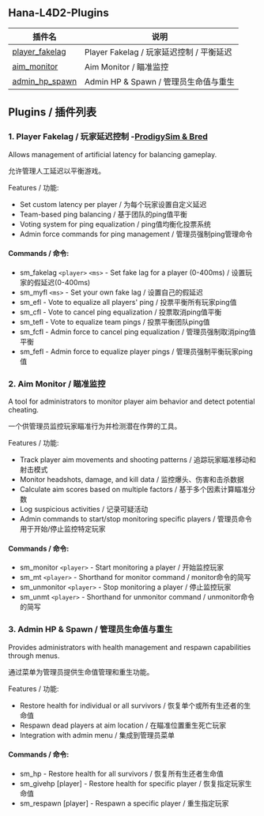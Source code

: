 ## Hana-L4D2-Plugins

| 插件名                                                                              | 说明                                     |
| ----------------------------------------------------------------------------------- | ---------------------------------------- |
| [player_fakelag](https://github.com/cH1yoi/Hana-L4D2-Plugins/tree/main/player_fakelag) | Player Fakelag / 玩家延迟控制 / 平衡延迟 |
| [aim_monitor](https://github.com/cH1yoi/Hana-L4D2-Plugins/tree/main/aim_monitor)       | Aim Monitor / 瞄准监控                   |
| [admin_hp_spawn](https://github.com/cH1yoi/Hana-L4D2-Plugins/tree/main/admin_hp_spawn) | Admin HP & Spawn / 管理员生命值与重生    |

## Plugins / 插件列表

### 1. Player Fakelag / 玩家延迟控制 -[ProdigySim &amp; Bred](https://github.com/ProdigySim/custom_fakelag)

Allows management of artificial latency for balancing gameplay.

允许管理人工延迟以平衡游戏。

Features / 功能:

* Set custom latency per player / 为每个玩家设置自定义延迟
* Team-based ping balancing / 基于团队的ping值平衡
* Voting system for ping equalization / ping值均衡化投票系统
* Admin force commands for ping management / 管理员强制ping管理命令

#### Commands / 命令:

* sm_fakelag `<player>` `<ms>` - Set fake lag for a player (0-400ms) / 设置玩家的假延迟(0-400ms)
* sm_myfl `<ms>` - Set your own fake lag / 设置自己的假延迟
* sm_efl - Vote to equalize all players' ping / 投票平衡所有玩家ping值
* sm_cfl - Vote to cancel ping equalization / 投票取消ping值平衡
* sm_tefl - Vote to equalize team pings / 投票平衡团队ping值
* sm_fcfl - Admin force to cancel ping equalization / 管理员强制取消ping值平衡
* sm_fefl - Admin force to equalize player pings / 管理员强制平衡玩家ping值

### 2. Aim Monitor / 瞄准监控

A tool for administrators to monitor player aim behavior and detect potential cheating.

一个供管理员监控玩家瞄准行为并检测潜在作弊的工具。

Features / 功能:

* Track player aim movements and shooting patterns / 追踪玩家瞄准移动和射击模式
* Monitor headshots, damage, and kill data / 监控爆头、伤害和击杀数据
* Calculate aim scores based on multiple factors / 基于多个因素计算瞄准分数
* Log suspicious activities / 记录可疑活动
* Admin commands to start/stop monitoring specific players / 管理员命令用于开始/停止监控特定玩家

#### Commands / 命令:

* sm_monitor `<player>` - Start monitoring a player / 开始监控玩家
* sm_mt `<player>` - Shorthand for monitor command / monitor命令的简写
* sm_unmonitor `<player>` - Stop monitoring a player / 停止监控玩家
* sm_unmt `<player>` - Shorthand for unmonitor command / unmonitor命令的简写

### 3. Admin HP & Spawn / 管理员生命值与重生

Provides administrators with health management and respawn capabilities through menus.

通过菜单为管理员提供生命值管理和重生功能。

Features / 功能:

* Restore health for individual or all survivors / 恢复单个或所有生还者的生命值
* Respawn dead players at aim location / 在瞄准位置重生死亡玩家
* Integration with admin menu / 集成到管理员菜单

#### Commands / 命令:

* sm_hp - Restore health for all survivors / 恢复所有生还者生命值
* sm_givehp [player] - Restore health for specific player / 恢复指定玩家生命值
* sm_respawn [player] - Respawn a specific player / 重生指定玩家
